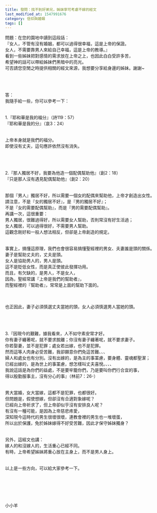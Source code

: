 ```yaml
---
title: 發問：找不到好弟兄，姊妹寧可考慮不嫁的經文
last_modified_at: 1547991676
category: 信仰與婚姻
tags: []
---
```


問題：在您的園地中讀到這段話：<br>『女人，不管有沒有婚姻，都可以過得很幸福，這是上帝的保證。<br>  女人，不需要靠男人來給自己幸福，這是上帝的教導。』<br>看到一些姊妹把對感情的需求放在上帝之上，也因此白白受許多苦，<br>希望神的話可以帶給姊妹們黑暗中的亮光。<br>可否請您空閒之時提供相關的經文來源，我想要分享給身邊的姊妹。謝謝~<br><br><!--more--><br><br><br>答：<br>我隨手給一些，你可以參考一下：<br><br> <br>1.『耶和華是我的福分』（詩119：57）<br>『耶和華是我的分』（哀3：24）<br><br> <br>上帝本身就是我們的福分。<br>即使沒有丈夫，這句應許依然沒有消失。<br> <br> <br><br><br>2.『那人獨居不好，我要為他造一個配偶幫助他』（創2：18）<br>『只是那人沒有遇見配偶幫助他』（創2：20）<br><br><br>那個『男人』獨居不好，所以需要一個女的配偶來幫助他，上帝才創造出女性。<br>請注意，不是『女的獨居不好』，是『男的獨居不好』；<br>不是『女的需要配偶幫助』，而是『男的需要配偶幫助』。<br>再講一次，這很重要：<br>男人獨居，很難過得好，所以需要女人幫助，否則常沒有好生活過；<br>女人獨居，可以過得很好，不需要男人幫助。<br>這觀念剛好和一般人想法相反，但卻是上帝創造的規定。<br> <br><br>事實上，搞懂這原理，我們也會很容易搞懂聖經裡的男女、夫妻誰是頭的關係。<br>妻子是幫助丈夫的，丈夫是頭。<br>女人是協助男人的，男人是頭。<br>這不是貶低女性，而是真正使彼此發揮功用。<br>而且，有欠缺的，是男人，不是女人，<br>因為，聖經常講『上帝是我們的幫助者』，<br>而聖經裡的『幫助者』，常常是上面的幫助下面的。<br><br> <br><br>也正因此，妻子必須慎選丈夫當她的頭，女人必須慎選男人當她的頭。<br> <br> <br><br><br>3.『因現今的艱難，據我看來，人不如守素安常才好。<br>你有妻子纏著呢，就不要求脫離；你沒有妻子纏著呢，就不要求妻子。<br>你若娶妻，並不是犯罪；處女若出嫁，也不是犯罪。<br>然而這等人肉身必受苦難，我卻願意你們免這苦難、、、<br>婦人和處女也有分別。沒有出嫁的，是為主的事罣慮，要身體、靈魂都聖潔；<br>已經出嫁的，是為世上的事罣慮，想怎樣叫丈夫喜悅。、、、<br>我說這話是為你們的益處，不是要牢籠你們，乃是要叫你們行合宜的事，<br>得以殷勤服事主，沒有分心的事』（林前7：26-）<br> <br><br>男大當婚，女大當嫁，這都不是犯罪，也都很好。<br>但問題是，假使想嫁，但卻沒有合適對象嫁呢？<br>已經向上帝祈求了，但上帝卻似乎沒有安排良人呢？<br>有沒有一種可能，是因為上帝慈悲疼愛，<br>深知現今這時代的男生很壞很壞，連教會裡的男生也一堆壞蛋，<br>所以出於保護，免於姊妹嫁得不好受苦難，因此才保守姊妹獨身？<br> <br><br>另外，這經文也講：<br>嫁人的和沒嫁人的，生活重心已經不同。<br>有時，上帝希望姊妹將重心放在主身上，而不是男人身上。<br> <br> <br>以上是一些方向，可以給大家參考一下。<br><br><br><br><br><br><br>小小羊<br><br><br><br><br>
